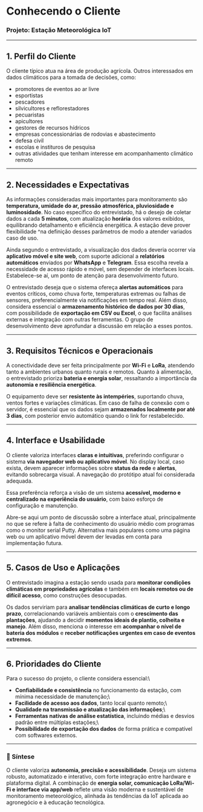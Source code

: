 # Conhecendo o Cliente

### Projeto: Estação Meteorológica IoT


------------------------------------------------------------------------

## 1. Perfil do Cliente

O cliente típico atua na área de produção agrícola. Outros interessados em dados climáticos para a tomada de decisões, como:  
* promotores de eventos ao ar livre  
* esportistas  
* pescadores  
* silvicultores e reflorestadores  
* pecuaristas  
* apicultores  
* gestores de recursos hídricos  
* empresas concessionárias de rodovias e abastecimento  
* defesa civil
* escolas e instituros de pesquisa  
* outras atividades que tenham interesse em acompanhamento climático remoto

------------------------------------------------------------------------

## 2. Necessidades e Expectativas

As informações consideradas mais importantes para monitoramento são
**temperatura, umidade do ar, pressão atmosférica, pluviosidade e
luminosidade**. No caso específico do entrevistado, há o desejo de coletar dados a cada **5
minutos**, com atualização **horária** dos valores exibidos,
equilibrando detalhamento e eficiência energética. A estação deve prover flexibilidade ^na definição desses parâmetros de modo a atender variados caso de uso.

Ainda segundo o entrevistado, a visualização dos dados deveria ocorrer via **aplicativo móvel e site
web**, com suporte adicional a **relatórios automáticos** enviados por
**WhatsApp** e **Telegram**. Essa escolha revela a necessidade de acesso
rápido e móvel, sem depender de interfaces locais. Estabelece-se aí, um ponto de atenção para desenvolvimento futuro.

O entrevistado deseja que o sistema ofereça **alertas automáticos** para
eventos críticos, como chuva forte, temperaturas extremas ou falhas de
sensores, preferencialmente via notificações em tempo real. Além disso,
considera essencial o **armazenamento histórico de dados por 30 dias**,
com possibilidade de **exportação em CSV ou Excel**, o que facilita
análises externas e integração com outras ferramentas. O grupo de desenvolvimento deve aprofundar a discussão em relação a esses pontos.

------------------------------------------------------------------------

## 3. Requisitos Técnicos e Operacionais

A conectividade deve ser feita principalmente por **Wi-Fi** e **LoRa**,
atendendo tanto a ambientes urbanos quanto rurais e remotos. Quanto à
alimentação, o entrevistado prioriza **bateria e energia solar**,
ressaltando a importância da **autonomia e resiliência energética**.

O equipamento deve ser **resistente às intempéries**, suportando chuva,
ventos fortes e variações climáticas. Em caso de falha de conexão com o
servidor, é essencial que os dados sejam **armazenados localmente por
até 3 dias**, com posterior envio automático quando o link for
restabelecido.

------------------------------------------------------------------------

## 4. Interface e Usabilidade

O cliente valoriza interfaces **claras e intuitivas**, preferindo
configurar o sistema **via navegador web ou aplicativo móvel**. No
display local, caso exista, devem aparecer informações sobre **status da
rede** e **alertas**, evitando sobrecarga visual. A navegação do
protótipo atual foi considerada adequada.

Essa preferência reforça a visão de um sistema **acessível, moderno e
centralizado na experiência do usuário**, com baixo esforço de
configuração e manutenção.

Abre-se aqui um ponto de discussão sobre a interface atual, principalmente no que se refere à falta de conhecimento do usuário médio com programas como o monitor serial Putty. Alternativa mais populares como uma página web ou um aplicativo móvel devem der levadas em conta para implementação futura.

------------------------------------------------------------------------

## 5. Casos de Uso e Aplicações

O entrevistado imagina a estação sendo usada para **monitorar condições
climáticas em propriedades agrícolas** e também em **locais remotos ou
de difícil acesso**, como construções desocupadas.

Os dados serviriam para **analisar tendências climáticas de curto e
longo prazo**, correlacionando variáveis ambientais com o **crescimento
das plantações**, ajudando a decidir **momentos ideais de plantio,
colheita e manejo**. Além disso, menciona o interesse em **acompanhar o
nível de bateria dos módulos** e **receber notificações urgentes em caso
de eventos extremos**.

------------------------------------------------------------------------

## 6. Prioridades do Cliente

Para o sucesso do projeto, o cliente considera essencial:\
- **Confiabilidade e consistência** no funcionamento da estação, com
mínima necessidade de manutenção;\
- **Facilidade de acesso aos dados**, tanto local quanto remoto;\
- **Qualidade na transmissão e atualização das informações**;\
- **Ferramentas nativas de análise estatística**, incluindo médias e
desvios padrão entre múltiplas estações;\
- **Possibilidade de exportação dos dados** de forma prática e
compatível com softwares externos.

------------------------------------------------------------------------

### 📍 Síntese

O cliente valoriza **autonomia, precisão e acessibilidade**. Deseja um
sistema robusto, automatizado e interativo, com forte integração entre
hardware e plataforma digital. A combinação de **energia solar,
comunicação LoRa/Wi-Fi e interface via app/web** reflete uma visão
moderna e sustentável de monitoramento meteorológico, alinhada às
tendências da IoT aplicada ao agronegócio e à educação tecnológica.

